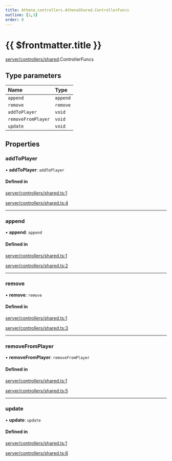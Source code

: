 ```yaml
---
title: Athena.controllers.AthenaShared.ControllerFuncs
outline: [1,3]
order: 0
---
```


# {{ $frontmatter.title }}


[server/controllers/shared](../modules/server_controllers_shared.md).ControllerFuncs

## Type parameters

| Name | Type |
| :------ | :------ |
| `append` | `append` |
| `remove` | `remove` |
| `addToPlayer` | `void` |
| `removeFromPlayer` | `void` |
| `update` | `void` |

## Properties

### addToPlayer

• **addToPlayer**: `addToPlayer`

#### Defined in

[server/controllers/shared.ts:1](https://github.com/Stuyk/altv-athena/blob/4945ccd/src/core/server/controllers/shared.ts#L1)

[server/controllers/shared.ts:4](https://github.com/Stuyk/altv-athena/blob/4945ccd/src/core/server/controllers/shared.ts#L4)

___

### append

• **append**: `append`

#### Defined in

[server/controllers/shared.ts:1](https://github.com/Stuyk/altv-athena/blob/4945ccd/src/core/server/controllers/shared.ts#L1)

[server/controllers/shared.ts:2](https://github.com/Stuyk/altv-athena/blob/4945ccd/src/core/server/controllers/shared.ts#L2)

___

### remove

• **remove**: `remove`

#### Defined in

[server/controllers/shared.ts:1](https://github.com/Stuyk/altv-athena/blob/4945ccd/src/core/server/controllers/shared.ts#L1)

[server/controllers/shared.ts:3](https://github.com/Stuyk/altv-athena/blob/4945ccd/src/core/server/controllers/shared.ts#L3)

___

### removeFromPlayer

• **removeFromPlayer**: `removeFromPlayer`

#### Defined in

[server/controllers/shared.ts:1](https://github.com/Stuyk/altv-athena/blob/4945ccd/src/core/server/controllers/shared.ts#L1)

[server/controllers/shared.ts:5](https://github.com/Stuyk/altv-athena/blob/4945ccd/src/core/server/controllers/shared.ts#L5)

___

### update

• **update**: `update`

#### Defined in

[server/controllers/shared.ts:1](https://github.com/Stuyk/altv-athena/blob/4945ccd/src/core/server/controllers/shared.ts#L1)

[server/controllers/shared.ts:6](https://github.com/Stuyk/altv-athena/blob/4945ccd/src/core/server/controllers/shared.ts#L6)
